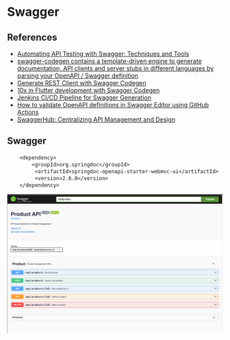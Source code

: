 # Swagger


## References

- [Automating API Testing with Swagger: Techniques and Tools](https://reintech.io/blog/automating-api-testing-with-swagger)
- [swagger-codegen contains a template-driven engine to generate documentation, API clients and server stubs in different languages by parsing your OpenAPI / Swagger definition](https://github.com/swagger-api/swagger-codegen)
- [Generate REST Client with Swagger Codegen](https://howtodoinjava.com/swagger2/code-generation-for-rest-api/)
- [10x in Flutter development with Swagger Codegen](https://medium.com/gogox-technology/10x-in-flutter-development-with-swagger-codegen-ef758a9cbd21)
- [Jenkins CI/CD Pipeline for Swagger Generation](https://codepal.ai/cicd-pipeline-writer/query/HVCyVEE4/jenkins-cicd-pipeline)
- [How to validate OpenAPI definitions in Swagger Editor using GitHub Actions](https://swagger.io/blog/api-design/validate-openapi-definitions-swagger-editor/)
- [SwaggerHub: Centralizing API Management and Design](https://medium.com/cloud-native-daily/swaggerhub-centralizing-api-management-and-design-be10f2d992aa)

## Swagger

		<dependency>
      		<groupId>org.springdoc</groupId>
     		 <artifactId>springdoc-openapi-starter-webmvc-ui</artifactId>
     		 <version>2.6.0</version>
   		</dependency>

![alt text](image-3.png)